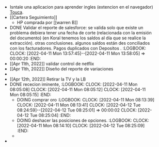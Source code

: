 - Isntale una aplicacion para aprender ingles (extencion en el navegador) [Touca](https://jointoucan.com/?noDashboardRedirect=true).
- [[Cartera Seguimiento]]
	- HP comprada por [[warren B]]
- DONE Validar el reporte de salesforce: se valida solo que existe un problema debiera tener una fecha de corte (relacionada con la emisión del documento) (en Koral tenemos los saldos al día que se realice la extracción). otras conclusiones. algunos saldos están des conciliados con los facturadores. Pagos duplicados con Depositos .
  :LOGBOOK:
  CLOCK: [2022-04-11 Mon 13:57:45]--[2022-04-11 Mon 13:58:05] =>  00:00:20
  :END:
- [[Apr 11th, 2022]] validar control de netflix
- [[Apr 11th, 2022]] Diseño del reporte de variaciones
-
- [[Apr 12th, 2022]] Retirar la TV y la LB
- DONE rececion iminente,
  :LOGBOOK:
  CLOCK: [2022-04-11 Mon 08:05:08]
  CLOCK: [2022-04-11 Mon 08:05:12]
  CLOCK: [2022-04-11 Mon 08:05:15]
  :END:
	- DOING  comprar oro
	  :LOGBOOK:
	  CLOCK: [2022-04-11 Mon 08:13:39]
	  CLOCK: [2022-04-11 Mon 08:13:41]
	  CLOCK: [2022-04-12 Tue 08:24:59]--[2022-04-12 Tue 08:25:01] =>  00:00:02
	  CLOCK: [2022-04-12 Tue 08:25:04]
	  :END:
	- DOING deshacer las posiciones de opciones.
	  :LOGBOOK:
	  CLOCK: [2022-04-11 Mon 08:14:10]
	  CLOCK: [2022-04-12 Tue 08:25:09]
	  :END:
	-
-